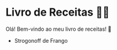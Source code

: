 # Livro de Receitas :man_cook:

Olá!
Bem-vindo ao meu livro de receitas! :cookie:

- Strogonoff de Frango
